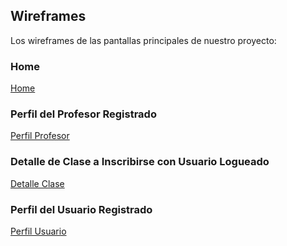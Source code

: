 ## Wireframes

Los wireframes de las pantallas principales de nuestro proyecto:

### Home

[Home](home.md)

### Perfil del Profesor Registrado

[Perfil Profesor](PerfilProfesor.md)


### Detalle de Clase a Inscribirse con Usuario Logueado

[Detalle Clase](Detalle.md)

### Perfil del Usuario Registrado

[Perfil Usuario](PerfilUsuario.md)